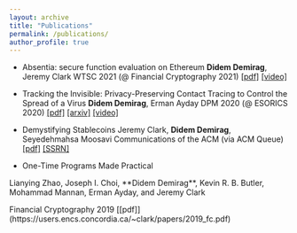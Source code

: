 ```yaml
---
layout: archive
title: "Publications"
permalink: /publications/
author_profile: true
---
```


* Absentia: secure function evaluation on Ethereum 
**Didem Demirag**, Jeremy Clark 
WTSC 2021 (@ Financial Cryptography 2021) [[pdf]](https://users.encs.concordia.ca/~clark/papers/2021_wtsc.pdf) [[video]](https://www.youtube.com/watch?v=cOOQ8HhfxqU)

* Tracking the Invisible: Privacy-Preserving Contact Tracing to Control the Spread of a Virus
**Didem Demirag**, Erman Ayday
DPM 2020 (@ ESORICS 2020) [[pdf]](https://link.springer.com/content/pdf/10.1007%2F978-3-030-66172-4_15.pdf) [[arxiv]](https://arxiv.org/pdf/2003.13073v2.pdf)
[[video]](https://www.youtube.com/watch?v=QMt7iXQKJO0)

* Demystifying Stablecoins 
Jeremy Clark, **Didem Demirag**, Seyedehmahsa Moosavi 
Communications of the ACM (via ACM Queue) [[pdf]](https://users.encs.concordia.ca/~clark/papers/2020_cacm_stable.pdf) [[SSRN]](https://papers.ssrn.com/sol3/papers.cfm?abstract_id=3466371)

* One-Time Programs Made Practical
<p>Lianying Zhao, Joseph I. Choi, **Didem Demirag**, Kevin R. B. Butler, Mohammad Mannan, Erman Ayday, and Jeremy Clark</p>
Financial Cryptography 2019 [[pdf]](https://users.encs.concordia.ca/~clark/papers/2019_fc.pdf)
